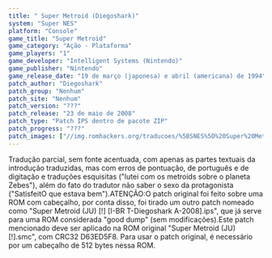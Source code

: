 ```yaml
---
title: " Super Metroid (Diegoshark)"
system: "Super NES"
platform: "Console"
game_title: "Super Metroid"
game_category: "Ação - Plataforma"
game_players: "1"
game_developer: "Intelligent Systems (Nintendo)"
game_publisher: "Nintendo"
game_release_date: "19 de março (japonesa) e abril (americana) de 1994"
patch_author: "Diegoshark"
patch_group: "Nenhum"
patch_site: "Nenhum"
patch_version: "???"
patch_release: "23 de maio de 2008"
patch_type: "Patch IPS dentro de pacote ZIP"
patch_progress: "???"
patch_images: ["//img.romhackers.org/traducoes/%5BSNES%5D%20Super%20Metroid%20-%201.png","//img.romhackers.org/traducoes/%5BSNES%5D%20Super%20Metroid%20-%20Diegoshark%20-%202.png","//img.romhackers.org/traducoes/%5BSNES%5D%20Super%20Metroid%20-%20Diegoshark%20-%203.png"]
---
```

Tradução parcial, sem fonte acentuada, com apenas as partes textuais da introdução traduzidas, mas com erros de pontuação, de português e de digitação e traduções esquisitas ("lutei com os metroids sobre o planeta Zebes"), além do fato do tradutor não saber o sexo da protagonista ("SatisfeitO que estava bem").ATENÇÃO:O patch original foi feito sobre uma ROM com cabeçalho, por conta disso, foi tirado um outro patch nomeado como "Super Metroid (JU) [!] [I-BR T-Diegoshark A-2008].ips", que já serve para uma ROM considerada "good dump" (sem modificações).Este patch mencionado deve ser aplicado na ROM original "Super Metroid (JU) [!].smc", com CRC32 D63ED5F8. Para usar o patch original, é necessário por um cabeçalho de 512 bytes nessa ROM.